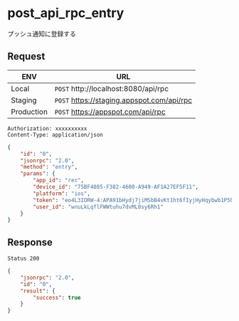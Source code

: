 # post_api_rpc_entry

プッシュ通知に登録する

## Request

|ENV|URL|
|---|---|
|Local|`POST` http://localhost:8080/api/rpc|
|Staging|`POST` https://staging.appspot.com/api/rpc|
|Production|`POST` https://appspot.com/api/rpc|

```
Authorization: xxxxxxxxxx
Content-Type: application/json
```
```json
{
    "id": "0",
    "jsonrpc": "2.0",
    "method": "entry",
    "params": {
        "app_id": "rec",
        "device_id": "75BF4085-F382-4600-A949-AF1A27EF5F11",
        "platform": "ios",
        "token": "eo4L3IORW-4:APA91bHydj7jiMSbB4vKt1ht6fIyjHyHqybwb1P5h55li_b21BjBHIzCjv2FnRGnmmZ8_pOWVhDwHT1ef1Bqus2Kp3y8nQmyd8sv7fUjBIOMaC49_B0jDYOXcNg3_RgOSaRgXCUEbHPX",
        "user_id": "wnuLkLqflFWWtuhu7dvML0sy6Rh1"
    }
}
```

## Response

```
Status 200
```
```json
{
    "jsonrpc": "2.0",
    "id": "0",
    "result": {
        "success": true
    }
}
```

